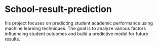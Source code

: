# School-result-prediction
his project focuses on predicting student academic performance using machine learning techniques. The goal is to analyze various factors influencing student outcomes and build a predictive model for future results.
